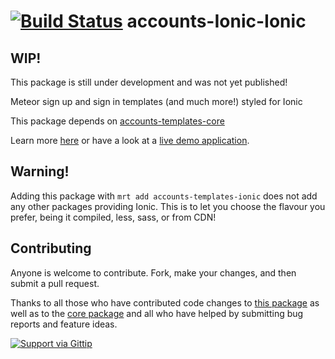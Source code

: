 [![Build Status](https://travis-ci.org/splendido/accounts-templates-ionic.svg?branch=master)](https://travis-ci.org/splendido/accounts-templates-ionic)
accounts-Ionic-Ionic
========================

## WIP!
This package is still under development and was not yet published!

Meteor sign up and sign in templates (and much more!) styled for Ionic

This package depends on [accounts-templates-core](https://atmospherejs.com/package/accounts-templates-core)

Learn more [here](http://accounts-templates.meteor.com) or have a look at a [live demo application](http://accounts-templates-ionic.meteor.com).

## Warning!

Adding this package with `mrt add accounts-templates-ionic` does not add any other packages providing Ionic. This is to let you choose the flavour you prefer, being it compiled, less, sass, or from CDN!


## Contributing

Anyone is welcome to contribute. Fork, make your changes, and then submit a pull request.

Thanks to all those who have contributed code changes to [this package](https://github.com/splendido/accounts-templates-ionic/graphs/contributors) as well as to the [core package](https://github.com/splendido/accounts-templates-core/graphs/contributors) and all who have helped by submitting bug reports and feature ideas.

[![Support via Gittip](https://rawgithub.com/twolfson/gittip-badge/0.2.0/dist/gittip.png)](https://www.gittip.com/splendido/)